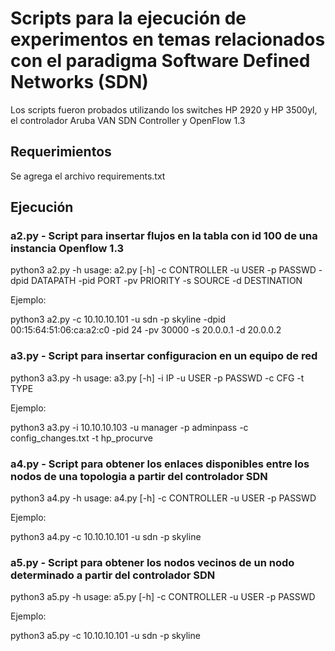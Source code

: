 # Scripts para la ejecución de experimentos en temas relacionados con el paradigma Software Defined Networks (SDN)

Los scripts fueron probados utilizando los switches HP 2920 y HP 3500yl, el controlador Aruba VAN SDN Controller y OpenFlow 1.3


## Requerimientos

Se agrega el archivo requirements.txt

## Ejecución

### a2.py - Script para insertar flujos en la tabla con id 100 de una instancia Openflow 1.3

python3 a2.py -h
usage: a2.py [-h] -c CONTROLLER -u USER -p PASSWD -dpid DATAPATH -pid PORT -pv
             PRIORITY -s SOURCE -d DESTINATION

Ejemplo:

python3 a2.py -c 10.10.10.101 -u sdn -p skyline -dpid 00:15:64:51:06:ca:a2:c0 -pid 24 -pv 30000 -s 20.0.0.1 -d 20.0.0.2


### a3.py - Script para insertar configuracion en un equipo de red

python3 a3.py -h
usage: a3.py [-h] -i IP -u USER -p PASSWD -c CFG -t TYPE

Ejemplo:

python3 a3.py -i 10.10.10.103 -u manager -p adminpass -c config_changes.txt -t hp_procurve


### a4.py - Script para obtener los enlaces disponibles entre los nodos de una topologia a partir del controlador SDN

python3 a4.py -h
usage: a4.py [-h] -c CONTROLLER -u USER -p PASSWD

Ejemplo:

python3 a4.py -c 10.10.10.101 -u sdn -p skyline

### a5.py - Script para obtener los nodos vecinos de un nodo determinado a partir del controlador SDN

python3 a5.py -h
usage: a5.py [-h] -c CONTROLLER -u USER -p PASSWD

Ejemplo:

python3 a5.py -c 10.10.10.101 -u sdn -p skyline
